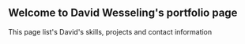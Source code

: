 ## Welcome to David Wesseling's portfolio page
This page list's David's skills, projects and contact information



